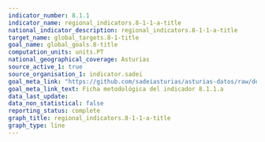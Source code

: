 ```yaml
---
indicator_number: 8.1.1
indicator_name: regional_indicators.8-1-1-a-title
national_indicator_description: regional_indicators.8-1-1-a-title
target_name: global_targets.8-1-title
goal_name: global_goals.8-title
computation_units: units.PT
national_geographical_coverage: Asturias
source_active_1: true
source_organisation_1: indicator.sadei
goal_meta_link: "https://github.com/sadeiasturias/asturias-datos/raw/develop/descargas/metodologia/8.1.1.a.pdf"
goal_meta_link_text: Ficha metodológica del indicador 8.1.1.a
data_last_update:  
data_non_statistical: false
reporting_status: complete
graph_title: regional_indicators.8-1-1-a-title
graph_type: line
---
```

